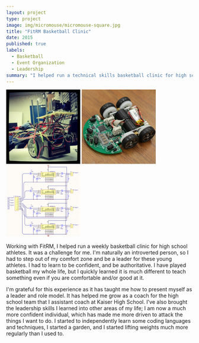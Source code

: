 ```yaml
---
layout: project
type: project
image: img/micromouse/micromouse-square.jpg
title: "FitRM Basketball Clinic"
date: 2015
published: true
labels:
  - Basketball
  - Event Organization
  - Leadership
summary: "I helped run a technical skills basketball clinic for high school athletes looking to hone both their bodies and their minds."
---
```


<div class="text-center p-4">
  <img width="200px" src="../img/micromouse/micromouse-robot.png" class="img-thumbnail" >
  <img width="200px" src="../img/micromouse/micromouse-robot-2.jpg" class="img-thumbnail" >
  <img width="200px" src="../img/micromouse/micromouse-circuit.png" class="img-thumbnail" >
</div>

Working with FitRM, I helped run a weekly basketball clinic for high school athletes. It was a challenge for me. I'm naturally an introverted person, so I had to step out of my comfort zone and be a leader for these young athletes. I had to learn to be confident, and be authoritative. I have played basketball my whole life, but I quickly learned it is much different to teach something even if you are comfortable and/or good at it.

I'm grateful for this experience as it has taught me how to present myself as a leader and role model. It has helped me grow as a coach for the high school team that I assistant coach at Kaiser High School. I've also brought the leadership skills I learned into other areas of my life; I am now a much more confident individual, which has made me more driven to attack the things I want to do. I started to independently learn some coding languages and techniques, I started a garden, and I started lifting weights much more regularly than I used to.
